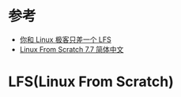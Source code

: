 
参考
===============================

* [你和 Linux 极客只差一个 LFS](https://linux.cn/article-8438-1.html)
* [Linux From Scratch 7.7 简体中文](https://linux.cn/lfs/LFS-BOOK-7.7-systemd/index.html)

LFS(Linux From Scratch)
===============================
